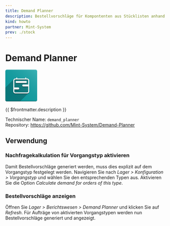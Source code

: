 ```yaml
---
title: Demand Planner
description: Bestellvorschläge für Kompontenten aus Stücklisten anhand Lageroperationen und Prognosen generieren lassen.
kind: howto
partner: Mint-System
prev: ./stock
---
```

# Demand Planner
![](attachments/odoo_icon_demand_planner.png)

{{ $frontmatter.description }}

Technischer Name: `demand_planner`\
Repository: <https://github.com/Mint-System/Demand-Planner>

## Verwendung

### Nachfragekalkulation für Vorgangstyp aktivieren

Damit Bestellvorschläge generiert werden, muss dies explizit auf dem Vorgangstyp festgelegt werden. Navigieren Sie nach *Lager > Konfiguration > Vorgangstyp* und wählen Sie den entsprechenden Typen aus. Aktivieren Sie die Option *Calculate demand for orders of this type*.

### Bestellvorschläge anzeigen

Öffnen Sie *Lager > Berichtswesen > Demand Planner* und klicken Sie auf *Refresh*. Für Aufträge von aktivierten Vorgangstypen werden nun Bestellvorschläge generiert und angezeigt.
